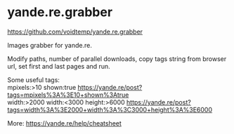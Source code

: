 # yande.re.grabber

https://github.com/voidtemp/yande.re.grabber

Images grabber for yande.re.

Modify paths, number of parallel downloads, copy tags string from browser url, set first and last pages and run.

Some useful tags:  
mpixels:>10 shown:true https://yande.re/post?tags=mpixels%3A%3E10+shown%3Atrue  
width:>2000 width:<3000 height:>6000 https://yande.re/post?tags=width%3A%3E2000+width%3A%3C3000+height%3A%3E6000

More: https://yande.re/help/cheatsheet
